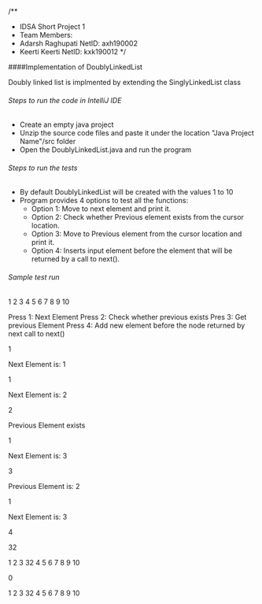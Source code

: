 /**
 * IDSA Short Project 1
 * Team Members:
 * Adarsh Raghupati  NetID: axh190002
 * Keerti Keerti     NetID: kxk190012
 */
 
####Implementation of DoublyLinkedList

Doubly linked list is implmented by extending the SinglyLinkedList class

###### Steps to run the code in IntelliJ IDE
* Create an empty java project 
* Unzip the source code files and paste it under the location "Java Project Name"/src folder
* Open the DoublyLinkedList.java and run the program

###### Steps to run the tests
* By default DoublyLinkedList will be created with the values 1 to 10
* Program provides 4 options to test all the functions:
  * Option 1:  Move to next element and print it.
  * Option 2:  Check whether Previous element exists from the cursor location.
  * Option 3:  Move to Previous element from the cursor location and print it.
  * Option 4:  Inserts input element before the element that will be returned by a call to next().
  
###### Sample test run
1 2 3 4 5 6 7 8 9 10
 
 Press 1: Next Element Press 2: Check whether previous exists Pres 3: Get previous Element Press 4: Add new element before the node returned by next call to next()

1

Next Element is: 1

1

Next Element is: 2

2

Previous Element exists

1

Next Element is: 3

3

Previous Element is: 2

1

Next Element is: 3

4

32

1 2 3 32 4 5 6 7 8 9 10 

0

1 2 3 32 4 5 6 7 8 9 10 
     

